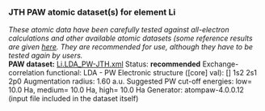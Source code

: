 ### JTH PAW atomic dataset(s) for element Li
  
_These atomic data have been carefully tested against all-electron calculations and other available atomic datasets (some reference results are given [here](https://www.abinit.org/Files/JTH-benchmark-1.1.pdf)._
_They are recommended for use, although they have to be tested again by users._
<br>
**PAW dataset:** [Li.LDA_PW-JTH.xml](https://github.com/abinit/paw_jth_datasets/pseudos/JTH-LDA-v1.1/Li/Li.LDA_PW-JTH.xml)
Status: **recommended**
Exchange-correlation functional: LDA - PW
Electronic structure ([core] val): [] 1s2 2s1 2p0
Augmentation radius: 1.60 a.u.
Suggested PW cut-off energies: low= 10.0 Ha, medium= 10.0 Ha, high= 10.0 Ha
Generator: atompaw-4.0.0.12 (input file included in the dataset itself)
